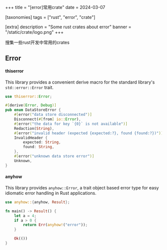 +++
title = "[error]常用crate"
date = 2024-03-07

[taxonomies]
tags = ["rust", "error", "crate"]

[extra]
description = "Some rust crates about error"
banner = "/static/crate/logo.png"
+++

搜集一些rust开发中常用的crates

<!-- more -->

## Error

#### thiserror

This library provides a convenient derive macro for the standard library's `std::error::Error` trait.

```rust
use thiserror::Error;

#[derive(Error, Debug)]
pub enum DataStoreError {
    #[error("data store disconnected")]
    Disconnect(#[from] io::Error),
    #[error("the data for key `{0}` is not available")]
    Redaction(String),
    #[error("invalid header (expected {expected:?}, found {found:?})")]
    InvalidHeader {
        expected: String,
        found: String,
    },
    #[error("unknown data store error")]
    Unknown,
}
```

#### anyhow

This library provides `anyhow::Error`, a trait object based error type for easy idiomatic error handling in Rust applications.

```rust
use anyhow::{anyhow, Result};

fn main() -> Result() {
    let a = 4;
    if a > 0 {
        return Err(anyhow!("error"));
    }

    Ok(())
}
```
